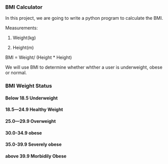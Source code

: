 ### BMI Calculator

In this project, we are going to write a python program to calculate the BMI.

Measurements:
1. Weight(kg)

2. Height(m)

BMI = Weight/ (Height * Height)

We will use BMI to determine whether whther a user is underweight, obese or normal.



### BMI	Weight Status
#### Below 18.5	Underweight 
#### 18.5—24.9	Healthy Weight 
#### 25.0—29.9	Overweight 
#### 30.0-34.9   obese 
#### 35.0-39.9    Severely obese 
#### above 39.9          Morbidily Obese       


